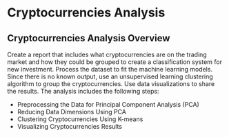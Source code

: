 # Cryptocurrencies Analysis

## Cryptocurrencies Analysis Overview
Create a report that includes what cryptocurrencies are on the trading market and how they could be grouped to create a classification system for new investment.
Process the dataset to fit the machine learning models. Since there is no known output, use an unsupervised learning clustering algorithm to group the cryptocurrencies. Use data visualizations to share the results.
The analysis includes the following steps:
* Preprocessing the Data for Principal Component Analysis (PCA)
* Reducing Data Dimensions Using PCA
* Clustering Cryptocurrencies Using K-means
* Visualizing Cryptocurrencies Results

